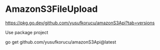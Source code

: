 # AmazonS3FileUpload
https://pkg.go.dev/github.com/yusufkorucu/amazonS3Api?tab=versions

Use package project

go get github.com/yusufkorucu/amazonS3Api@latest
